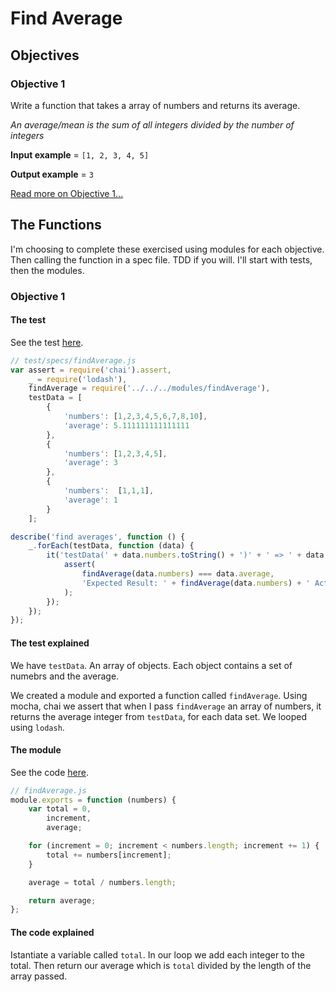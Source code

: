 # Find Average
## Objectives
### Objective 1
Write a function that takes a array of numbers and returns its average.

*An average/mean is the sum of all integers divided by the number of integers*

**Input example** = `[1, 2, 3, 4, 5]`

**Output example** = `3`

[Read more on Objective 1...](#Objective-1)

## The Functions
I'm choosing to complete these exercised using modules for each objective. Then calling the function in a spec file. TDD if you will. I'll start with tests, then the modules.

### <div id="Objective-1">Objective 1</div>
#### The test
See the test [here](../../javascript/modules/test/specs/findAverage.js).

```js
// test/specs/findAverage.js
var assert = require('chai').assert,
    _ = require('lodash'),
    findAverage = require('../../../modules/findAverage'),
    testData = [
        {
            'numbers': [1,2,3,4,5,6,7,8,10],
            'average': 5.111111111111111
        },
        {
            'numbers': [1,2,3,4,5],
            'average': 3
        },
        {
            'numbers':  [1,1,1],
            'average': 1
        }
    ];

describe('find averages', function () {
    _.forEach(testData, function (data) {
        it('testData(' + data.numbers.toString() + ')' + ' => ' + data.average, function() {
            assert(
                findAverage(data.numbers) === data.average,
                'Expected Result: ' + findAverage(data.numbers) + ' Actual Result: ' + data.average
            );
        });
    });
});
```
#### The test explained
We have `testData`. An array of objects. Each object contains a set of numebrs and the average.

We created a module and exported a function called `findAverage`. Using mocha, chai we assert that when I pass `findAverage` an array of numbers, it returns the average integer from `testData`, for each data set. We looped using `lodash`.

#### The module
See the code [here](../../javascript/modules/findAverage.js).

```js
// findAverage.js
module.exports = function (numbers) {
    var total = 0,
        increment,
        average;

    for (increment = 0; increment < numbers.length; increment += 1) {
        total += numbers[increment];
    }

    average = total / numbers.length;

    return average;
};
```
#### The code explained
Istantiate a variable called `total`. In our loop we add each integer to the total. Then return our average which is `total` divided by the length of the array passed.
